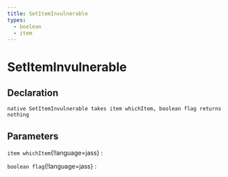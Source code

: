 ```yaml
---
title: SetItemInvulnerable
types:
  - boolean
  - item
---
```


# SetItemInvulnerable

## Declaration

```jass
native SetItemInvulnerable takes item whichItem, boolean flag returns nothing
```

## Parameters
`item whichItem`{!language=jass}
: 

`boolean flag`{!language=jass}
: 
